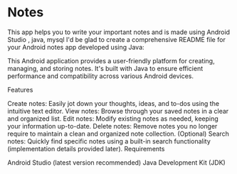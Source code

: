 # Notes
This app helps you to write your important notes and is made using Android Studio , java, mysql
I'd be glad to create a comprehensive README file for your Android notes app developed using Java:

This Android application provides a user-friendly platform for creating, managing, and storing notes. It's built with Java to ensure efficient performance and compatibility across various Android devices.

Features

Create notes: Easily jot down your thoughts, ideas, and to-dos using the intuitive text editor.
View notes: Browse through your saved notes in a clear and organized list.
Edit notes: Modify existing notes as needed, keeping your information up-to-date.
Delete notes: Remove notes you no longer require to maintain a clean and organized note collection.
(Optional) Search notes: Quickly find specific notes using a built-in search functionality (implementation details provided later).
Requirements

Android Studio (latest version recommended)
Java Development Kit (JDK)
